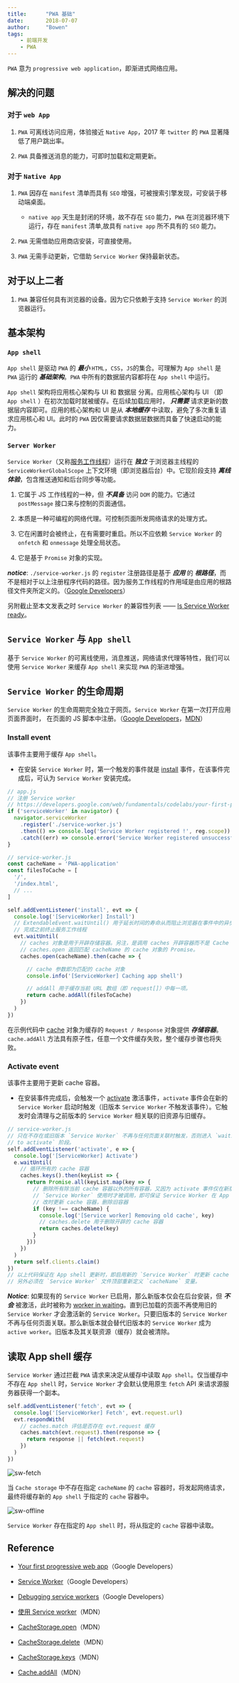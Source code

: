 ```yaml
---
title:      "PWA 基础"
date:       2018-07-07
author:     "Bowen"
tags:
    - 前端开发
    - PWA
---
```


`PWA` 意为 `progressive web application`，即渐进式网络应用。

## 解决的问题

### 对于 `web App`

1. `PWA` 可离线访问应用，体验接近 `Native App`，2017 年 `twitter` 的 `PWA` 显著降低了用户跳出率。

2. `PWA` 具备推送消息的能力，可即时加载和定期更新。

### 对于 `Native App`

1. `PWA` 因存在 `manifest` 清单而具有 `SEO` 增强，可被搜索引擎发现，可安装于移动端桌面。

    - `native app` 天生是封闭的环境，故不存在 `SEO` 能力，`PWA` 在浏览器环境下运行，存在 `manifest` 清单,故具有 `native app` 所不具有的 `SEO` 能力。

2. `PWA` 无需借助应用商店安装，可直接使用。

3. `PWA` 无需手动更新，它借助 `Service Worker` 保持最新状态。

## 对于以上二者

1. `PWA` 兼容任何具有浏览器的设备。因为它只依赖于支持 `Service Worker` 的浏览器运行。

## 基本架构

### `App shell`

`App shell` 是驱动 `PWA` 的 ***最小*** `HTML`，`CSS`，`JS`的集合。可理解为 `App shell` 是 `PWA` 运行的 ***基础架构***。`PWA` 中所有的数据层内容都将在 `App shell` 中运行。

`App shell` 架构将应用核心架构与 UI 和 数据层 分离。应用核心架构与 UI （即 `App shell` ）在初次加载时就被缓存。在后续加载应用时， ***只需要*** 请求更新的数据层内容即可。应用的核心架构和 UI 是从 ***本地缓存*** 中读取，避免了多次重复请求应用核心和 UI。此时的 `PWA` 因仅需要请求数据层数据而具备了快速启动的能力。

### `Server Worker`

`Service Worker`（又称[服务工作线程][service-worker]）运行在 ***独立*** 于浏览器主线程的 `ServiceWorkerGlobalScope` 上下文环境（即浏览器后台）中。它现阶段支持 ***离线体验***，包含推送通知和后台同步等功能。

1. 它属于 JS 工作线程的一种，但 ***不具备*** 访问 `DOM` 的能力。它通过 `postMessage` 接口来与控制的页面通信。

2. 本质是一种可编程的网络代理。可控制页面所发网络请求的处理方式。

3. 它在闲置时会被终止，在有需要时重启。所以不应依赖 `Service Worker` 的 `onfetch` 和 `onmessage` 处理全局状态。

4. 它是基于 `Promise` 对象的实现。


***notice***: `./service-worker.js` 的 `register` 注册路径是基于 ***应用*** 的 ***根路径***，而不是相对于以上注册程序代码的路径。因为服务工作线程的作用域是由应用的根路径文件夹所定义的。（[Google Developers][cache sw]）

另附截止至本文发表之时 `Service Worker` 的兼容性列表 —— [Is Service Worker ready][Is Service Worker ready]。

## `Service Worker` 与 `App shell`

基于 `Service Worker` 的可离线使用，消息推送，网络请求代理等特性，我们可以使用 `Service Worker` 来缓存 `App shell` 来实现 `PWA` 的渐进增强。

## `Service Worker` 的生命周期

`Service Worker` 的生命周期完全独立于网页。`Service Worker` 在第一次打开应用页面界面时， 在页面的 JS 脚本中注册。（[Google Developers][sw-lifecycle-google docs]，[MDN][sw-api-mdn]）

### Install event

该事件主要用于缓存 `App shell`。

- 在安装 `Service Worker` 时，第一个触发的事件就是 [install][sw-lifecycle-install] 事件，在该事件完成后，可认为 `Service Worker` 安装完成。

```js
// app.js
// 注册 Service worker
// https://developers.google.com/web/fundamentals/codelabs/your-first-pwapp/#_14
if ('serviceWorker' in navigator) {
  navigator.serviceWorker
    .register('./service-worker.js')
    .then(() => console.log('Service Worker registered !', reg.scope))
    .catch((err) => console.error('Service Worker registered unsuccessfully !', err))
}
```

```js
// service-worker.js
const cacheName = 'PWA-application'
const filesToCache = [
  '/',
  '/index.html',
  // ...
]

self.addEventListener('install', evt => {
  console.log('[ServiceWorker] Install')
  // ExtendableEvent.waitUntil() 用于延长时间的寿命从而阻止浏览器在事件中的异步操作
  // 完成之前终止服务工作线程
  evt.waitUntil(
    // caches 对象是用于开辟存储容器。另注，是调用 caches 开辟容器而不是 Cache 或 cache
    // caches.open 返回匹配 cacheName 的 cache 对象的 Promise。
    caches.open(cacheName).then(cache => {

      // cache 参数即为匹配的 cache 对象
      console.info('[ServiceWorker] Caching app shell')

      // addAll 用于缓存当前 URL 数组（即 request[]）中每一项。
      return cache.addAll(filesToCache)
    })
  )
})
```

在示例代码中 [cache][caches] 对象为缓存的 `Request / Response` 对象提供 ***存储容器***。`cache.addAll` 方法具有原子性，任意一个文件缓存失败，整个缓存步骤也将失败。

### Activate event

该事件主要用于更新 cache 容器。

- 在安装事件完成后，会触发一个 [activate][sw-lifecycle-activate] 激活事件，`activate` 事件会在新的 `Service Worker` 启动时触发（旧版本 `Service Worker` 不触发该事件）。它触发时会清理与之前版本的 `Service Worker` 相关联的旧资源与旧缓存。

```js
// service-worker.js
// 只在不存在或旧版本 `Service Worker` 不再与任何页面关联时触发，否则进入 `waiting
// to activate` 阶段。
self.addEventListener('activate', e => {
  console.log('[ServiceWorker] Activate')
  e.waitUntil(
    // 循环所有的 cache 容器
    caches.keys().then(keyList => {
      return Promise.all(keyList.map(key => {
        // 删除所有除当前 cache 容器以外的所有容器，又因为 activate 事件仅在新版本
        // `Service Worker` 使用时才被调用，即可保证 Service Worker 在 App shell 更
        // 改时更新 cache 容器，删除旧容器
        if (key !== cacheName) {
          console.log('[Service worker] Removing old cache', key)
          // caches.delete 用于删除开辟的 cache 容器
          return caches.delete(key)
        }
      }))
    })
  )
  return self.clients.claim()
})
// 以上代码保证在 App shell 更新时，即启用新的 `Service Worker` 时更新 cache 缓存容器。
// 另外必须在 `Service Worker` 文件顶部重新定义 `cacheName` 变量。
```

***Notice***: 如果现有的 `Service Worker` 已启用，那么新版本仅会在后台安装，但 ***不会*** 被激活，此时被称为 [worker in waiting][sw-lifecycle-waiting-stage]。直到已加载的页面不再使用旧的 `Service Worker` 才会激活新的 `Service Worker`。只要旧版本的 `Service Worker` 不再与任何页面关联。那么新版本就会替代旧版本的 `Service Worker` 成为 `active worker`。旧版本及其关联资源（缓存）就会被清除。

[service-worker]:https://developers.google.com/web/fundamentals/primers/service-workers/

[Is Service Worker ready]:https://jakearchibald.github.io/isserviceworkerready/

[cache sw]:https://developers.google.com/web/fundamentals/codelabs/your-first-pwapp/#_15

[caches]:https://developer.mozilla.org/zh-CN/docs/Web/API/Cache

[sw-lifecycle-google docs]:https://developers.google.com/web/fundamentals/primers/service-workers/lifecycle?hl=zh-cn

[sw-api-mdn]:https://developer.mozilla.org/zh-CN/docs/Web/API/Service_Worker_API

[sw-lifecycle-install]:https://developers.google.com/web/fundamentals/primers/service-workers/lifecycle?hl=zh-cn#install

[sw-lifecycle-activate]:https://developers.google.com/web/fundamentals/primers/service-workers/lifecycle?hl=zh-cn#activate_1

[sw-lifecycle-waiting-stage]:https://developers.google.com/web/fundamentals/primers/service-workers/lifecycle?hl=zh-cn#waiting

## 读取 App shell 缓存

`Service Worker` 通过拦截 `PWA` 请求来决定从缓存中读取 `App shell`。仅当缓存中不存在 `App shell` 时，`Service Worker` 才会默认使用原生 `fetch` API 来请求源服务器获得一个副本。

```js
self.addEventListener('fetch', evt => {
  console.log('[ServiceWorker] Fetch', evt.request.url)
  evt.respondWith(
    // caches.match 评估是否存在 evt.request 缓存
    caches.match(evt.request).then(response => {
      return response || fetch(evt.request)
    })
  )
})
```

![sw-fetch](https://rawgit.com/lbwa/lbwa.github.io/vue/source/images/post/pwa-fundamentals/sw-fetch.png)

当 `Cache storage` 中不存在指定 `cacheName` 的 `cache` 容器时，将发起网络请求，最终将缓存新的 `App shell` 于指定的 `cache` 容器中。

![sw-offline](https://rawgit.com/lbwa/lbwa.github.io/vue/source/images/post/pwa-fundamentals/sw-offline.png)

`Service Worker` 存在指定的 `App shell` 时，将从指定的 `cache` 容器中读取。

## Reference

- [Your first progressive web app]（Google Developers）

- [Service Worker]（Google Developers）

- [Debugging service workers]（Google Developers）

- [使用 Service worker][using service worker]（MDN）

- [CacheStorage.open]（MDN）

- [CacheStorage.delete]（MDN）

- [CacheStorage.keys]（MDN）

- [Cache.addAll]（MDN）

[Your first progressive web app]:https://developers.google.com/web/fundamentals/codelabs/your-first-pwapp/

[Service Worker]:https://developers.google.com/web/fundamentals/primers/service-workers/

[Debugging service workers]:https://codelabs.developers.google.com/codelabs/debugging-service-workers/#0

[using service worker]:https://developer.mozilla.org/zh-CN/docs/Web/API/Service_Worker_API/Using_Service_Workers

[CacheStorage.open]:https://developer.mozilla.org/zh-CN/docs/Web/API/CacheStorage/open

[CacheStorage.delete]:https://developer.mozilla.org/zh-CN/docs/Web/API/CacheStorage/delete

[CacheStorage.keys]:https://developer.mozilla.org/zh-CN/docs/Web/API/CacheStorage/keys

[Cache.addAll]:https://developer.mozilla.org/zh-CN/docs/Web/API/Cache/addAll
